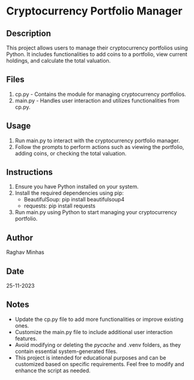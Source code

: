# Cryptocurrency Portfolio Manager

## Description

This project allows users to manage their cryptocurrency portfolios using Python. It includes functionalities to add coins to a portfolio, view current holdings, and calculate the total valuation.

## Files

1. cp.py - Contains the module for managing cryptocurrency portfolios.
2. main.py - Handles user interaction and utilizes functionalities from cp.py.

## Usage

1. Run main.py to interact with the cryptocurrency portfolio manager.
2. Follow the prompts to perform actions such as viewing the portfolio, adding coins, or checking the total valuation.

## Instructions

1. Ensure you have Python installed on your system.
2. Install the required dependencies using pip:
   - BeautifulSoup: pip install beautifulsoup4
   - requests: pip install requests
3. Run main.py using Python to start managing your cryptocurrency portfolio.

## Author

Raghav Minhas

## Date

25-11-2023

## Notes

- Update the cp.py file to add more functionalities or improve existing ones.
- Customize the main.py file to include additional user interaction features.
- Avoid modifying or deleting the _pycache_ and .venv folders, as they contain essential system-generated files.
- This project is intended for educational purposes and can be customized based on specific requirements. Feel free to modify and enhance the script as needed.
